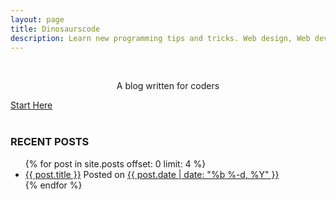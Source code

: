 ```yaml
---
layout: page
title: Dinosaurscode
description: Learn new programming tips and tricks. Web design, Web development, HTML5, CSS3, Node.js and much more! 
---
```

<br>

<div id = "indexwelcome">      
<p class="home-introduction" style="text-align:center;">A blog written for coders</p>
<div class="home-button" class="home-button"><a href="/posts">Start Here</a></div>
<br>
</div>


### RECENT POSTS

<ul class = "post-latest">
  {% for post in site.posts offset: 0 limit: 4 %}
    <li>
      <a href="{{ post.url }}">{{ post.title }}</a><span class = "post-meta"> Posted on <a href ="{{ post.url }}">{{ post.date | date: "%b %-d, %Y" }}</a></span>
    </li>
  {% endfor %}
</ul>
